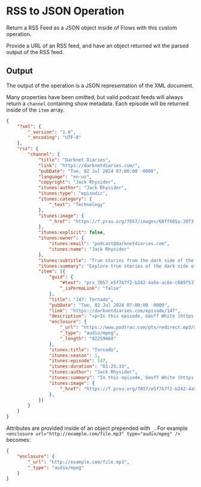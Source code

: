 # RSS to JSON Operation

Return a RSS Feed as a JSON object inside of Flows with this custom operation.

Provide a URL of an RSS feed, and have an object returned wit the parsed output of the RSS feed.

## Output

The output of the operation is a JSON representation of the XML document.

Many properties have been omitted, but valid podcast feeds will always return a `channel` containing show metadata. Each episode will be returned inside of the `item` array.

```json
{
    "?xml": {
        "_version": "1.0",
        "_encoding": "UTF-8"
    },
    "rss": {
        "channel": {
            "title": "Darknet Diaries",
            "link": "https://darknetdiaries.com/",
            "pubDate": "Tue, 02 Jul 2024 07:00:00 -0000",
            "language": "en-us",
            "copyright": "Jack Rhysider",
            "itunes:author": "Jack Rhysider",
            "itunes:type": "episodic",
            "itunes:category": {
                "_text": "Technology"
            },
            "itunes:image": {
                "_href": "https://f.prxu.org/7057/images/68ff605a-20f3-437f-9ba9-2d17316724b1/uploads_2F1562951997273-pdd2keiryql-99f75240ab90a579e25720d85d3057b2_2Fdarknet-diaries-rss.jpg"
            },
            "itunes:explicit": false,
            "itunes:owner": {
                "itunes:email": "podcast@darknetdiaries.com",
                "itunes:name": "Jack Rhysider"
            },
            "itunes:subtitle": "True stories from the dark side of the Internet",
            "itunes:summary": "Explore true stories of the dark side of the Internet with host Jack Rhysider as he takes you on a journey through the chilling world of hacking, data breaches, and cyber crime.",
            "item": [{
                "guid": {
                    "#text": "prx_7057_e5f7b7f2-b242-4a5e-ac8e-c689f537e570",
                    "_isPermaLink": "false"
                },
                "title": "147: Tornado",
                "pubDate": "Tue, 02 Jul 2024 07:00:00 -0000",
                "link": "https://darknetdiaries.com/episode/147",
                "description": "<p>In this episode, Geoff White (https://x.com/geoffwhite247) tells us what happened to Axie Infinity and Tornado cash. It’s a digital heist of epic proportions that changes everything.<br><br>This story comes from part of Geoff’s book “Rinsed” which goes into the world of money laundering. Get yours here https://amzn.to/3VJs7pb.</p>",
                "enclosure": {
                    "_url": "https://www.podtrac.com/pts/redirect.mp3/dovetail.prxu.org/7057/e5f7b7f2-b242-4a5e-ac8e-c689f537e570/DD_EP147.mp3",
                    "_type": "audio/mpeg",
                    "_length": "82259660"
                },
                "itunes:title": "Tornado",
                "itunes:season": 1,
                "itunes:episode": 147,
                "itunes:duration": "01:25:33",
                "itunes:author": "Jack Rhysider",
                "itunes:summary": "In this episode, Geoff White (https://x.com/geoffwhite247) tells us what happened to Axie Infinity and Tornado cash. It’s a digital heist of epic proportions that changes everything.This story comes from part of Geoff’s book “Rinsed” which goes into the world of money laundering. Get yours here https://amzn.to/3VJs7pb.",
                "itunes:image": {
                    "_href": "https://f.prxu.org/7057/e5f7b7f2-b242-4a5e-ac8e-c689f537e570/images/baefe978-c3da-4c38-bb92-84795b1e7704/tornado.jpg"
                },
            }]
        }
    }
}
```

Attributes are provided inside of an object prepended with `_`. For example `<enclosure url="http://example.com/file.mp3" type="audio/mpeg" />` becomes:

```json
{
    "enclosure": {
        "_url": "http://example.com/file.mp3",
        "_type": "audio/mpeg"
    }
}
```

